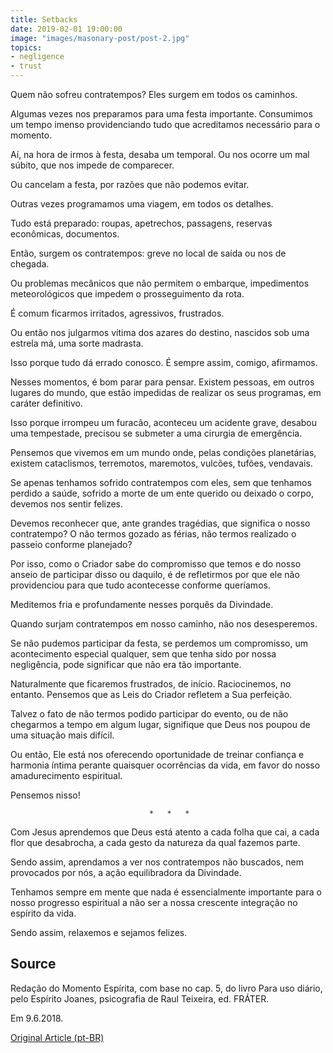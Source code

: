 ```yaml
---
title: Setbacks
date: 2019-02-01 19:00:00
image: "images/masonary-post/post-2.jpg"
topics: 
- negligence
- trust
---
```


Quem não sofreu contratempos? Eles surgem em todos os caminhos.

Algumas vezes nos preparamos para uma festa importante. Consumimos um tempo
imenso providenciando tudo que acreditamos necessário para o momento.

Aí, na hora de irmos à festa, desaba um temporal. Ou nos ocorre um mal súbito,
que nos impede de comparecer.

Ou cancelam a festa, por razões que não podemos evitar.

Outras vezes programamos uma viagem, em todos os detalhes.

Tudo está preparado: roupas, apetrechos, passagens, reservas econômicas,
documentos.

Então, surgem os contratempos: greve no local de saída ou nos de chegada.

Ou problemas mecânicos que não permitem o embarque, impedimentos meteorológicos
que impedem o prosseguimento da rota.

É comum ficarmos irritados, agressivos, frustrados.

Ou então nos julgarmos vítima dos azares do destino, nascidos sob uma estrela
má, uma sorte madrasta.

Isso porque tudo dá errado conosco. É sempre assim, comigo, afirmamos.

Nesses momentos, é bom parar para pensar. Existem pessoas, em outros lugares do
mundo, que estão impedidas de realizar os seus programas, em caráter
definitivo.

Isso porque irrompeu um furacão, aconteceu um acidente grave, desabou uma
tempestade, precisou se submeter a uma cirurgia de emergência.

Pensemos que vivemos em um mundo onde, pelas condições planetárias, existem
cataclismos, terremotos, maremotos, vulcões, tufões, vendavais.

Se apenas tenhamos sofrido contratempos com eles, sem que tenhamos perdido a
saúde, sofrido a morte de um ente querido ou deixado o corpo, devemos nos
sentir felizes.

Devemos reconhecer que, ante grandes tragédias, que significa o nosso
contratempo? O não termos gozado as férias, não termos realizado o passeio
conforme planejado?

Por isso, como o Criador sabe do compromisso que temos e do nosso anseio de
participar disso ou daquilo, é de refletirmos por que ele não providenciou para
que tudo acontecesse conforme queríamos.

Meditemos fria e profundamente nesses porquês da Divindade.

Quando surjam contratempos em nosso caminho, não nos desesperemos.

Se não pudemos participar da festa, se perdemos um compromisso, um
acontecimento especial qualquer, sem que tenha sido por nossa negligência, pode
significar que não era tão importante.

Naturalmente que ficaremos frustrados, de início. Raciocinemos, no entanto.
Pensemos que as Leis do Criador refletem a Sua perfeição.

Talvez o fato de não termos podido participar do evento, ou de não chegarmos a
tempo em algum lugar, signifique que Deus nos poupou de uma situação mais
difícil.

Ou então, Ele está nos oferecendo oportunidade de treinar confiança e harmonia
íntima perante quaisquer ocorrências da vida, em favor do nosso amadurecimento
espiritual.

Pensemos nisso!

                                   *   *   *

Com Jesus aprendemos que Deus está atento a cada folha que cai, a cada flor que
desabrocha, a cada gesto da natureza da qual fazemos parte.

Sendo assim, aprendamos a ver nos contratempos não buscados, nem provocados por
nós, a ação equilibradora da Divindade.

Tenhamos sempre em mente que nada é essencialmente importante para o nosso
progresso espiritual a não ser a nossa crescente integração no espírito da
vida.

Sendo assim, relaxemos e sejamos felizes.

## Source
Redação do Momento Espírita, com base no cap. 5,
do livro Para uso diário, pelo Espírito Joanes, psicografia
de Raul Teixeira, ed. FRÁTER.

Em 9.6.2018.

 
[Original Article (pt-BR)](http://momento.com.br/pt/ler_texto.php?id=5446)
